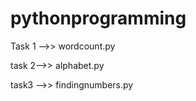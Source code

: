 # pythonprogramming

Task 1 -->> wordcount.py

   task 2-->> alphabet.py
      
      
   task3 -->> findingnumbers.py
